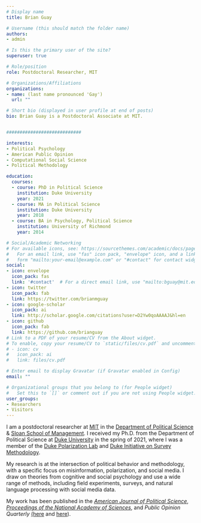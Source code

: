 ```yaml
---
# Display name
title: Brian Guay

# Username (this should match the folder name)
authors:
- admin

# Is this the primary user of the site?
superuser: true

# Role/position
role: Postdoctoral Researcher, MIT

# Organizations/Affiliations
organizations:
- name: (last name pronounced 'Gay')
  url: ""

# Short bio (displayed in user profile at end of posts)
bio: Brian Guay is a Postdoctoral Associate at MIT.


############################

interests:
- Political Psychology
- American Public Opinion
- Computational Social Science
- Political Methodology

education:
  courses:
  - course: PhD in Political Science
    institution: Duke University
    year: 2021
  - course: MA in Political Science
    institution: Duke University
    year: 2018
  - course: BA in Psychology, Political Science
    institution: University of Richmond
    year: 2014

# Social/Academic Networking
# For available icons, see: https://sourcethemes.com/academic/docs/page-builder/#icons
#   For an email link, use "fas" icon pack, "envelope" icon, and a link in the
#   form "mailto:your-email@example.com" or "#contact" for contact widget.
social:
- icon: envelope
  icon_pack: fas
  link: '#contact'  # For a direct email link, use "mailto:bguay@mit.edu".
- icon: twitter
  icon_pack: fab
  link: https://twitter.com/brianmguay
- icon: google-scholar
  icon_pack: ai
  link: http://scholar.google.com/citations?user=D2Yw0qoAAAAJ&hl=en
- icon: github
  icon_pack: fab
  link: https://github.com/brianguay
# Link to a PDF of your resume/CV from the About widget.
# To enable, copy your resume/CV to `static/files/cv.pdf` and uncomment the lines below.
# - icon: cv
#   icon_pack: ai
#   link: files/cv.pdf

# Enter email to display Gravatar (if Gravatar enabled in Config)
email: ""

# Organizational groups that you belong to (for People widget)
#   Set this to `[]` or comment out if you are not using People widget.  
user_groups:
- Researchers
- Visitors
---
```


I am a postdoctoral researcher at [MIT](https://www.mit.edu/) in the [Department of Political Science](https://polisci.mit.edu/) \& [Sloan School of Management](https://mitsloan.mit.edu/). I received my Ph.D. from the Department of Political Science at [Duke University](https://duke.edu/) in the spring of 2021, where I was a member of the [Duke Polarization Lab](https://www.polarizationlab.com/) and [Duke Initiative on Survey Methodology](https://dism.duke.edu/). 

My research is at the intersection of political behavior and methodology, with a specific focus on misinformation, polarization, and social media. I draw on theories from cognitive and social psychology and use a wide range of methods, including field experiments, surveys, and natural language processing with social media data. 

My work has been published in the [*American Journal of Political Science*](http://doi.org/10.1111/ajps.12624), [*Proceedings of the National Academy of Sciences*](https://www.pnas.org/content/117/1/243/tab-figures-data), and *Public Opinion Quarterly* [(here](https://doi.org/10.1093/poq/nfab010) and [here](https://doi.org/10.1093/poq/nfaa026)).
